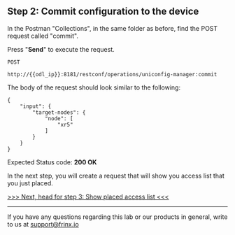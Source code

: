 ## Step 2: Commit configuration to the device 

In the Postman "Collections", in the same folder as before, find the POST request called "commit".


Press "**Send**" to execute the request.

```
POST

http://{{odl_ip}}:8181/restconf/operations/uniconfig-manager:commit
```


The body of the request should look similar to the following:

```
{
    "input": {
        "target-nodes": {
            "node": [
                "xr5"
            ]
        }
    }
}
```

Expected Status code: **200 OK**

In the next step, you will create a request that will show you access list that you just placed.

[>>> Next, head for step 3: Show placed access list <<<](9.md)

---
If you have any questions regarding this lab or our products in general, write to us at [support@frinx.io](mailto:support@frinx.io)